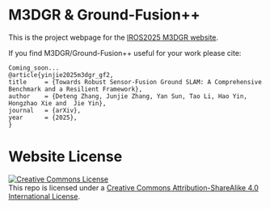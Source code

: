# M3DGR & Ground-Fusion++

This is the project webpage for the [IROS2025 M3DGR website](https://sjtuyinjie.github.io/M3DGR-website/).

If you find M3DGR/Ground-Fusion++ useful for your work please cite:
```
Coming_soon...
@article{yinjie2025m3dgr_gf2,
title     = {Towards Robust Sensor-Fusion Ground SLAM: A Comprehensive Benchmark and a Resilient Framework},
author    = {Deteng Zhang, Junjie Zhang, Yan Sun, Tao Li, Hao Yin, Hongzhao Xie and  Jie Yin},
journal   = {arXiv},
year      = {2025},
}
```

# Website License
<a rel="license" href="http://creativecommons.org/licenses/by-sa/4.0/"><img alt="Creative Commons License" style="border-width:0" src="https://i.creativecommons.org/l/by-sa/4.0/88x31.png" /></a><br />This repo is licensed under a <a rel="license" href="http://creativecommons.org/licenses/by-sa/4.0/">Creative Commons Attribution-ShareAlike 4.0 International License</a>.
